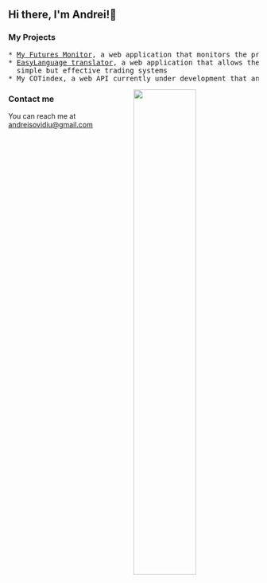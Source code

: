## Hi there, I'm Andrei!👋

### My Projects
<pre>
* <a href="https://project1-production-daee.up.railway.app/" rel="nofollow">My Futures Monitor</a>, a web application that monitors the price of the major stock indices from the USA and Europe
* <a href="https://easylantranslator-production.up.railway.app/login" rel="nofollow">EasyLanguage translator</a>, a web application that allows the user to select and customize (from english to EasyLanguage)
  simple but effective trading systems
* My COTindex, a web API currently under development that analyses the Commitment of Traders data from the CFTC 
</pre>

<img align="right" width="50%" src="https://github-readme-stats.vercel.app/api/top-langs/?username=andreisovidiu&layout=compact&theme=tokyonight"/>


### Contact me
You can reach me at andreisovidiu@gmail.com
